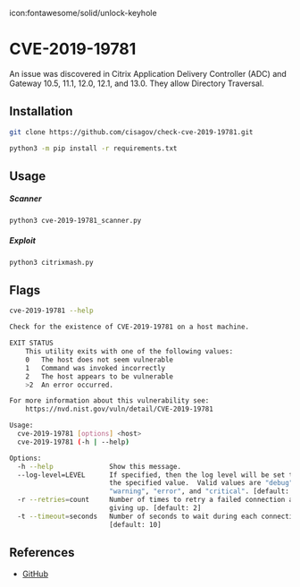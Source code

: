 icon:fontawesome/solid/unlock-keyhole

# CVE-2019-19781

An issue was discovered in Citrix Application Delivery Controller (ADC) and Gateway 10.5, 11.1, 12.0, 12.1, and 13.0. They allow Directory Traversal.

## Installation

```bash
git clone https://github.com/cisagov/check-cve-2019-19781.git
```

```bash
python3 -m pip install -r requirements.txt
```

## Usage

##### Scanner

```bash
python3 cve-2019-19781_scanner.py
```

##### Exploit

```bash
python3 citrixmash.py
```

## Flags

```bash
cve-2019-19781 --help

Check for the existence of CVE-2019-19781 on a host machine.

EXIT STATUS
    This utility exits with one of the following values:
    0   The host does not seem vulnerable
    1   Command was invoked incorrectly
    2   The host appears to be vulnerable
    >2  An error occurred.

For more information about this vulnerability see:
    https://nvd.nist.gov/vuln/detail/CVE-2019-19781

Usage:
  cve-2019-19781 [options] <host>
  cve-2019-19781 (-h | --help)

Options:
  -h --help              Show this message.
  --log-level=LEVEL      If specified, then the log level will be set to
                         the specified value.  Valid values are "debug", "info",
                         "warning", "error", and "critical". [default: info]
  -r --retries=count     Number of times to retry a failed connection attempt before
                         giving up. [default: 2]
  -t --timeout=seconds   Number of seconds to wait during each connection attempt.
                         [default: 10]
```

## References

- [GitHub](https://github.com/cisagov/check-cve-2019-19781)
